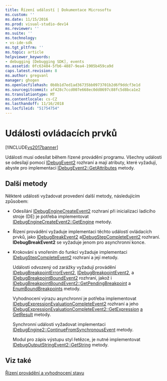 ```yaml
---
title: Řízení událostí | Dokumentace Microsoftu
ms.custom: ''
ms.date: 11/15/2016
ms.prod: visual-studio-dev14
ms.reviewer: ''
ms.suite: ''
ms.technology:
- vs-ide-sdk
ms.tgt_pltfrm: ''
ms.topic: article
helpviewer_keywords:
- debugging [Debugging SDK], events
ms.assetid: 0fc63484-5fb6-4887-9ea4-1905b459ca9d
caps.latest.revision: 8
ms.author: gregvanl
manager: ghogen
ms.openlocfilehash: 0b8b1d7ed1ad36735bb0973701b2d6f9ddcf3e1d
ms.sourcegitcommit: af428c7ccd007e668ec0dd8697c88fc5d8bca1e2
ms.translationtype: MT
ms.contentlocale: cs-CZ
ms.lasthandoff: 11/16/2018
ms.locfileid: "51754754"
---
```

# <a name="control-events"></a>Události ovládacích prvků
[!INCLUDE[vs2017banner](../../includes/vs2017banner.md)]

Události musí odesílat během řízené provádění programu. Všechny události se odesílají pomocí [IDebugEvent2](../../extensibility/debugger/reference/idebugevent2.md) rozhraní a mají atributy, které vyžadují, abyste pro implementaci [IDebugEvent2::GetAttributes](../../extensibility/debugger/reference/idebugevent2-getattributes.md) metody.  
  
## <a name="additional-methods"></a>Další metody  
 Některé události vyžadovat provedení další metody, následujícím způsobem:  
  
- Odesílání [IDebugEngineCreateEvent2](../../extensibility/debugger/reference/idebugenginecreateevent2.md) rozhraní při inicializaci ladicího stroje (DE) je potřeba implementovat [IDebugEngineCreateEvent2::GetEngine](../../extensibility/debugger/reference/idebugenginecreateevent2-getengine.md) metody.  
  
- Řízení provádění vyžaduje implementaci těchto událostí ovládacích prvků, jako [IDebugBreakEvent2](../../extensibility/debugger/reference/idebugbreakevent2.md) a[IDebugStepCompleteEvent2](../../extensibility/debugger/reference/idebugstepcompleteevent2.md) rozhraní. **IDebugBreakEvent2** se vyžaduje jenom pro asynchronní konce.  
  
- Krokování s vnořením do funkcí vyžaduje implementaci [IDebugStepCompleteEvent2](../../extensibility/debugger/reference/idebugstepcompleteevent2.md) rozhraní a její metody.  
  
  Události odvozený od zarážky vyžadují provádění [IDebugBreakpointErrorEvent2](../../extensibility/debugger/reference/idebugbreakpointerrorevent2.md), [IDebugBreakpointEvent2](../../extensibility/debugger/reference/idebugbreakpointevent2.md), a [IDebugBreakpointBoundEvent2](../../extensibility/debugger/reference/idebugbreakpointboundevent2.md) rozhraní, jakož i [IDebugBreakpointBoundEvent2::GetPendingBreakpoint](../../extensibility/debugger/reference/idebugbreakpointboundevent2-getpendingbreakpoint.md) a [EnumBoundBreakpoints](../../extensibility/debugger/reference/idebugbreakpointboundevent2-enumboundbreakpoints.md) metody.  
  
  Vyhodnocení výrazu asynchronní je potřeba implementovat [IDebugExpressionEvaluationCompleteEvent2](../../extensibility/debugger/reference/idebugexpressionevaluationcompleteevent2.md) rozhraní a jeho [IDebugExpressionEvaluationCompleteEvent2::GetExpression](../../extensibility/debugger/reference/idebugexpressionevaluationcompleteevent2-getexpression.md) [a GetResult](../../extensibility/debugger/reference/idebugexpressionevaluationcompleteevent2-getresult.md) metody.  
  
  Synchronní události vyžadovat implementaci [IDebugEngine2::ContinueFromSynchronousEvent](../../extensibility/debugger/reference/idebugengine2-continuefromsynchronousevent.md) metody.  
  
  Modul pro zápis výstupu styl řetězce, je nutné implementovat [IDebugOutputStringEvent2::GetString](../../extensibility/debugger/reference/idebugoutputstringevent2-getstring.md) metody.  
  
## <a name="see-also"></a>Viz také  
 [Řízení provádění a vyhodnocení stavu](../../extensibility/debugger/execution-control-and-state-evaluation.md)

